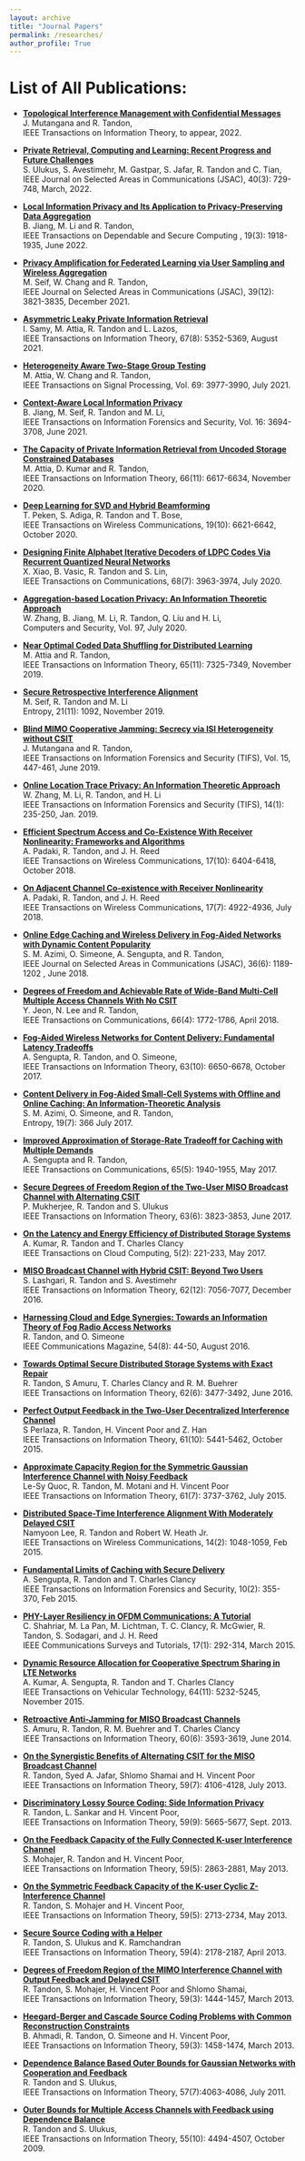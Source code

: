 ```yaml
---
layout: archive
title: "Journal Papers"
permalink: /researches/
author_profile: True
---
```


List of All Publications:
==========================

* <b> <a  href="https://arxiv.org/pdf/2010.14503.pdf"> Topological Interference Management with Confidential Messages  </a> </b>
<br>J. Mutangana and R. Tandon,
<br>IEEE Transactions on Information Theory, to appear, 2022.


* <b> <a  href="https://arxiv.org/pdf/2108.00026.pdf"> Private Retrieval, Computing and Learning: Recent Progress and Future Challenges </a> </b>
<br>S. Ulukus, S. Avestimehr, M. Gastpar, S. Jafar, R. Tandon and C. Tian,
<br>IEEE Journal on Selected Areas in Communications (JSAC), 40(3): 729-748, March, 2022.


* <b> <a  href="https://arxiv.org/pdf/2001.02385.pdf"> Local Information Privacy and Its Application to Privacy-Preserving Data Aggregation</a> </b>
<br>B. Jiang, M. Li and R. Tandon,
<br>IEEE Transactions on Dependable and Secure Computing , 19(3): 1918-1935, June 2022.


* <b> <a href="https://arxiv.org/pdf/2103.01953.pdf"> Privacy Amplification for Federated Learning via User Sampling and Wireless Aggregation</a> </b> 
<br>M. Seif, W. Chang and R. Tandon,
<br>IEEE Journal on Selected Areas in Communications (JSAC), 39(12): 3821-3835, December 2021.


* <b> <a href="https://arxiv.org/pdf/2006.03048.pdf"> Asymmetric Leaky Private Information Retrieval</a> </b> 
<br>I. Samy, M. Attia, R. Tandon and L. Lazos,
<br>IEEE Transactions on Information Theory, 67(8): 5352-5369, August 2021.


* <b> <a href="https://ieeexplore.ieee.org/stamp/stamp.jsp?tp=&arnumber=9472951">Heterogeneity Aware Two-Stage Group Testing</a> </b> 
<br>M. Attia, W. Chang and R. Tandon,
<br>IEEE Transactions on Signal Processing, Vol. 69: 3977-3990, July 2021.


* <b> <a href="https://ieeexplore-ieee-org.ezproxy3.library.arizona.edu/stamp/stamp.jsp?tp=&arnumber=9448019">Context-Aware Local Information Privacy</a> </b> 
<br>B. Jiang, M. Seif, R. Tandon and M. Li,
<br>IEEE Transactions on Information Forensics and Security, Vol. 16: 3694-3708, June 2021.


* <b> <a href="https://ieeexplore-ieee-org.ezproxy3.library.arizona.edu/stamp/stamp.jsp?tp=&arnumber=9189813">The Capacity of Private Information Retrieval from Uncoded Storage Constrained Databases</a> </b> 
<br>M. Attia, D. Kumar and R. Tandon,
<br>IEEE Transactions on Information Theory, 66(11): 6617-6634, November 2020.


* <b> <a href="https://ieeexplore-ieee-org.ezproxy3.library.arizona.edu/stamp/stamp.jsp?tp=&arnumber=9130130">Deep Learning for SVD and Hybrid Beamforming</a> </b> 
<br>T. Peken, S. Adiga, R. Tandon and T. Bose,
<br>IEEE Transactions on Wireless Communications, 19(10): 6621-6642, October 2020.


* <b> <a href="https://ieeexplore.ieee.org/document/9057584">Designing Finite Alphabet Iterative Decoders of LDPC Codes Via Recurrent Quantized Neural Networks</a> </b> 
<br>X. Xiao, B. Vasic, R. Tandon and S. Lin,
<br>IEEE Transactions on Communications, 68(7): 3963-3974, July 2020.


* <b> <a href="https://pdf.sciencedirectassets.com/271887/1-s2.0-S0167404820X00083/1-s2.0-S0167404820302297/am.pdf?X-Amz-Security-Token=IQoJb3JpZ2luX2VjEKX%2F%2F%2F%2F%2F%2F%2F%2F%2F%2FwEaCXVzLWVhc3QtMSJHMEUCID3kLkKMP%2FnuV9q28RW7WFPDXEWnwPzfk%2BDT82CO9bf5AiEA1BNtQcGIb1LHoejnkoAzOsVhVCf4FLD7QzljlFpRU2oqsgUIfhAFGgwwNTkwMDM1NDY4NjUiDLpSixNT43AlkNz9nSqPBXKdXcm7cVmnSsdRvPIJc2SuvuZ6ugUNH0TUJuni2OYGty7nl4UlrJU3ML%2FfrRiAvYT6SnEJ68BT%2BNrPrvnNu1gSWubsqvHhxG8Z87fRNw%2Fu5j0XA5icw4%2BEZitvswawr3gpLBl4Eq2IzhoHb5dYjE%2B1WYt4Zgn3KHOPL%2BObfyRIZnFEaOsq2O%2FG3CsZOO3RYaDNxF13TagTg6hZYQgcTXWYLntC4UE6YILnS4Oqo5vDEkat4Z2R6L68939td3be6xnWRp7Lr5Zebrner5E1nmkFu%2BXOTto4f9eoN8Vyxme%2BJHwxae%2F1zzLOZWVg6FcAceDgBbO05coWd5TZpAnMf3qOF%2FD6ykCsiCC585lJA0eM9BDX8o7fAoVzFA9%2F9MJKmXUlYflFtc61t%2Fjh4ouagkmhShmwP76BYrLtkqCtmo2Butmh5sJsGQCw5Jn2tx49cQu7HHnCKrFGACUJ%2BJhh%2BCLHNDYtc11%2FPcxP7w52IqBavJMtC0yQlv7mkRdc9eLNQLSmKryeV12h08wItPUZJE6fgFdaXdNuJtGHdZyiCwN1dcOoHyde5MzIrTqnYe6OKB%2B3vPu5A6ctM1xNmehcsWQnm0LIsVJPsEo239NQdRwajoOg2udwDzGhJmoRxyfCaOf0SLvvi3JulYCGnE8gqz%2FlI6vH19ZqmXA4ZMi8AyKi%2B0l6nloMFfVseppiCY4N7y6vEC7ORUdeOu%2BnvkUDof6GhvefnSerGeXzUel8X%2BYJTkxUeMLz6xrrETfN1bUu9mPjUfoXfD46ynUe5BUfPSC73XNvA%2F3rHTiscuZsvUNgTpqTosnb%2FzjxH7Bhcpd8gCTBxHhz62U%2Frf%2F9FrvOFvecsHZDtftAL9MNEyi4FckwsaWvrgY6sQGgP7NR9Z%2B%2F%2F5yLJYs0t8CUUHldvt1p1gzNb8bfDd68DMIO3KJGlL6inUlbz3X6vN4OmPK4z0SJ%2FjaUPVPnf4Xqs%2BIKor4p4LZlbfRnquBTDlG88lO1nkVYaRTvOtJzxE4q8CtL6iI9PMtYOF%2FwlcynV4%2FK3YHqxIKvZyvvvKH%2BGeoRrf2vYBiK%2BL8RlzlfeVXGXqGAtsw%2B%2FzLW8bEwiV0q6MvWQmZLvqIqwmst1r5qFt8%3D&X-Amz-Algorithm=AWS4-HMAC-SHA256&X-Amz-Date=20240213T220527Z&X-Amz-SignedHeaders=host&X-Amz-Expires=300&X-Amz-Credential=ASIAQ3PHCVTYQZBX6DHG%2F20240213%2Fus-east-1%2Fs3%2Faws4_request&X-Amz-Signature=c2f2d8ce60505da6365a7d420a6701a8a909ef2d8770510bcf4ff6911b7bf90e&hash=e37b2e3fa3c5e60867f000388e1dc505389516255dfab671fc34bd162e5f0def&host=68042c943591013ac2b2430a89b270f6af2c76d8dfd086a07176afe7c76c2c61&pii=S0167404820302297&tid=pdf-15c606ad-8227-4284-b602-e7db283ecd41&sid=c23a21719ec25447f20919f2ee2e56da525agxrqa&type=client">Aggregation-based Location Privacy: An Information Theoretic Approach</a> </b> 
<br>W. Zhang, B. Jiang, M. Li, R. Tandon, Q. Liu and H. Li,
<br>Computers and Security, Vol. 97, July 2020.


* <b> <a href="https://ieeexplore.ieee.org/document/8754795">Near Optimal Coded Data Shuffling for Distributed Learning</a> </b> 
<br>M. Attia and R. Tandon,
<br>IEEE Transactions on Information Theory, 65(11): 7325-7349, November 2019.


* <b> <a href="https://arxiv.org/pdf/1801.03494.pdf">Secure Retrospective Interference Alignment</a> </b> 
<br>M. Seif, R. Tandon and M. Li
<br>Entropy, 21(11): 1092, November 2019.


* <b> <a href="https://ieeexplore.ieee.org/document/8737786">Blind MIMO Cooperative Jamming: Secrecy via ISI Heterogeneity without CSIT</a> </b> 
<br>J. Mutangana and R. Tandon,
<br>IEEE Transactions on Information Forensics and Security (TIFS), Vol. 15, 447-461, June 2019.


* <b> <a href="https://ieeexplore.ieee.org/document/8387873">Online Location Trace Privacy: An Information Theoretic Approach</a> </b> 
<br>W. Zhang, M. Li, R. Tandon, and H. Li
<br>IEEE Transactions on Information Forensics and Security (TIFS), 14(1): 235-250, Jan. 2019.


* <b> <a href="https://ieeexplore.ieee.org/document/8424241">Efficient Spectrum Access and Co-Existence With Receiver Nonlinearity: Frameworks and Algorithms</a> </b> 
<br>A. Padaki, R. Tandon, and J. H. Reed
<br>IEEE Transactions on Wireless Communications, 17(10): 6404-6418, October 2018.


* <b> <a href="https://ieeexplore.ieee.org/document/8359420">On Adjacent Channel Co-existence with Receiver Nonlinearity</a> </b> 
<br>A. Padaki, R. Tandon, and J. H. Reed
<br>IEEE Transactions on Wireless Communications, 17(7): 4922-4936, July 2018.


* <b> <a href="https://ieeexplore.ieee.org/document/8374867">Online Edge Caching and Wireless Delivery in Fog-Aided Networks with Dynamic Content Popularity</a> </b> 
<br>S. M. Azimi, O. Simeone, A. Sengupta, and R. Tandon,
<br>IEEE Journal on Selected Areas in Communications (JSAC), 36(6): 1189-1202 , June 2018.


* <b> <a href="https://ieeexplore.ieee.org/document/8207648">Degrees of Freedom and Achievable Rate of Wide-Band Multi-Cell Multiple Access Channels With No CSIT</a> </b> 
<br>Y. Jeon, N. Lee and R. Tandon,
<br>IEEE Transactions on Communications, 66(4): 1772-1786, April 2018.


* <b> <a href="https://ieeexplore.ieee.org/document/8002603">Fog-Aided Wireless Networks for Content Delivery: Fundamental Latency Tradeoffs</a> </b> 
<br>A. Sengupta, R. Tandon, and O. Simeone,
<br>IEEE Transactions on Information Theory, 63(10): 6650-6678, October 2017.


* <b> <a href="https://www.semanticscholar.org/reader/db15ea0a132429a24cb61e40016304706fdcfb88">Content Delivery in Fog-Aided Small-Cell Systems with Offline and Online Caching: An Information-Theoretic Analysis</a> </b> 
<br>S. M. Azimi, O. Simeone, and R. Tandon,
<br>Entropy, 19(7): 366 July 2017.


* <b> <a href="https://ieeexplore.ieee.org/document/7843674">Improved Approximation of Storage-Rate Tradeoff for Caching with Multiple Demands</a> </b> 
<br>A. Sengupta and R. Tandon,
<br>IEEE Transactions on Communications, 65(5): 1940-1955, May 2017.


* <b> <a href="https://ieeexplore.ieee.org/document/7840026">Secure Degrees of Freedom Region of the Two-User MISO Broadcast Channel with Alternating CSIT</a> </b> 
<br>P. Mukherjee, R. Tandon and S. Ulukus
<br>IEEE Transactions on Information Theory, 63(6): 3823-3853, June 2017.


* <b> <a href="https://ieeexplore.ieee.org/document/7164290">On the Latency and Energy Efficiency of Distributed Storage Systems</a> </b> 
<br>A. Kumar, R. Tandon and T. Charles Clancy
<br>IEEE Transactions on Cloud Computing, 5(2): 221-233, May 2017.


* <b> <a href="https://ieeexplore.ieee.org/ielaam/18/7748579/7587353-aam.pdf">MISO Broadcast Channel with Hybrid CSIT: Beyond Two Users</a> </b> 
<br>S. Lashgari, R. Tandon and S. Avestimehr
<br>IEEE Transactions on Information Theory, 62(12): 7056-7077, December 2016.


* <b> <a href="https://ieeexplore.ieee.org/abstract/document/7537176">Harnessing Cloud and Edge Synergies: Towards an Information Theory of Fog Radio Access Networks</a> </b> 
<br>R. Tandon, and O. Simeone
<br>IEEE Communications Magazine, 54(8): 44-50, August 2016.


* <b> <a href="https://ieeexplore.ieee.org/document/7437480">Towards Optimal Secure Distributed Storage Systems with Exact Repair</a> </b> 
<br>R. Tandon, S Amuru, T. Charles Clancy and R. M. Buehrer
<br>IEEE Transactions on Information Theory, 62(6): 3477-3492, June 2016.


* <b> <a href="https://hal.science/hal-01216857/document">Perfect Output Feedback in the Two-User Decentralized Interference Channel</a> </b> 
<br>S Perlaza, R. Tandon, H. Vincent Poor and Z. Han
<br>IEEE Transactions on Information Theory, 61(10): 5441-5462, October 2015.


* <b> <a href="https://ieeexplore.ieee.org/document/7109914">Approximate Capacity Region for the Symmetric Gaussian Interference Channel with Noisy Feedback</a> </b> 
<br>Le-Sy Quoc, R. Tandon, M. Motani and H. Vincent Poor
<br>IEEE Transactions on Information Theory, 61(7): 3737-3762, July 2015.


* <b> <a href="https://ieeexplore.ieee.org/document/6926832">Distributed Space-Time Interference Alignment With Moderately Delayed CSIT</a> </b> 
<br>Namyoon Lee, R. Tandon and Robert W. Heath Jr.
<br>IEEE Transactions on Wireless Communications, 14(2): 1048-1059, Feb 2015.


* <b> <a href="https://ieeexplore.ieee.org/abstract/document/6971188">Fundamental Limits of Caching with Secure Delivery</a> </b> 
<br>A. Sengupta, R. Tandon and T. Charles Clancy
<br>IEEE Transactions on Information Forensics and Security, 10(2): 355-370, Feb 2015.


* <b> <a href="https://ieeexplore.ieee.org/document/6880765">PHY-Layer Resiliency in OFDM Communications: A Tutorial</a> </b> 
<br>C. Shahriar, M. La Pan, M. Lichtman, T. C. Clancy, R. McGwier, R. Tandon, S. Sodagari, and J. H. Reed
<br>IEEE Communications Surveys and Tutorials, 17(1): 292-314, March 2015.


* <b> <a href="https://ieeexplore.ieee.org/document/6991615">Dynamic Resource Allocation for Cooperative Spectrum Sharing in LTE Networks</a> </b> 
<br>A. Kumar, A. Sengupta, R. Tandon and T. Charles Clancy
<br>IEEE Transactions on Vehicular Technology, 64(11): 5232-5245, November 2015.


* <b> <a href="https://ieeexplore.ieee.org/abstract/document/6804012">Retroactive Anti-Jamming for MISO Broadcast Channels</a> </b> 
<br>S. Amuru, R. Tandon, R. M. Buehrer and T. Charles Clancy
<br>IEEE Transactions on Information Theory, 60(6): 3593-3619, June 2014.


* <b> <a href="https://ieeexplore.ieee.org/abstract/document/6471826">On the Synergistic Benefits of Alternating CSIT for the MISO Broadcast Channel</a> </b> 
<br>R. Tandon, Syed A. Jafar, Shlomo Shamai and H. Vincent Poor
<br>IEEE Transactions on Information Theory, 59(7): 4106-4128, July 2013.


* <b> <a href="https://ieeexplore.ieee.org/document/6507243">Discriminatory Lossy Source Coding: Side Information Privacy</a> </b> 
<br>R. Tandon, L. Sankar and H. Vincent Poor,
<br>IEEE Transactions on Information Theory, 59(9): 5665-5677, Sept. 2013.


* <b> <a href="https://ieeexplore.ieee.org/document/6389777">On the Feedback Capacity of the Fully Connected K-user Interference Channel</a> </b> 
<br>S. Mohajer, R. Tandon and H. Vincent Poor,
<br>IEEE Transactions on Information Theory, 59(5): 2863-2881, May 2013.


* <b> <a href="https://ieeexplore.ieee.org/document/6392280">On the Symmetric Feedback Capacity of the K-user Cyclic Z-Interference Channel</a> </b> 
<br>R. Tandon, S. Mohajer and H. Vincent Poor,
<br>IEEE Transactions on Information Theory, 59(5): 2713-2734, May 2013.


* <b> <a href="https://ieeexplore.ieee.org/document/7470461">Secure Source Coding with a Helper</a> </b> 
<br>R. Tandon, S. Ulukus and K. Ramchandran
<br>IEEE Transactions on Information Theory, 59(4): 2178-2187, April 2013.


* <b> <a href="https://ieeexplore.ieee.org/document/6341083">Degrees of Freedom Region of the MIMO Interference Channel with Output Feedback and Delayed CSIT</a> </b> 
<br>R. Tandon, S. Mohajer, H. Vincent Poor and Shlomo Shamai,
<br>IEEE Transactions on Information Theory, 59(3): 1444-1457, March 2013.


* <b> <a href="https://ieeexplore.ieee.org/document/6353583">Heegard-Berger and Cascade Source Coding Problems with Common Reconstruction Constraints</a> </b> 
<br>B. Ahmadi, R. Tandon, O. Simeone and H. Vincent Poor,
<br>IEEE Transactions on Information Theory, 59(3): 1458-1474, March 2013.


* <b> <a href="https://ieeexplore.ieee.org/document/5895096">Dependence Balance Based Outer Bounds for Gaussian Networks with Cooperation and Feedback</a> </b> 
<br>R. Tandon and S. Ulukus,
<br>IEEE Transactions on Information Theory, 57(7):4063-4086, July 2011.


* <b> <a href="https://ieeexplore.ieee.org/document/5238737">Outer Bounds for Multiple Access Channels with Feedback using Dependence Balance</a> </b> 
<br>R. Tandon and S. Ulukus,
<br>IEEE Transactions on Information Theory, 55(10): 4494-4507, October 2009.

